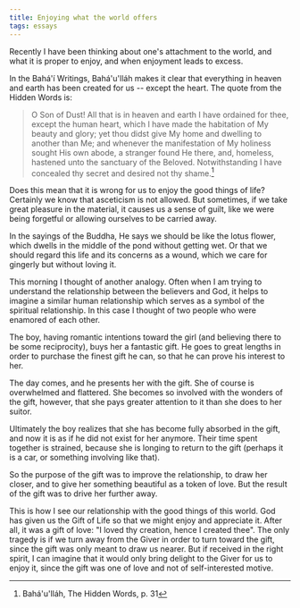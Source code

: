 ```yaml
---
title: Enjoying what the world offers
tags: essays
---
```


Recently I have been thinking about one's attachment to the world, and
what it is proper to enjoy, and when enjoyment leads to excess.

In the Bahá'í Writings, Bahá'u'lláh makes it clear that everything in
heaven and earth has been created for us -- except the heart.  The quote
from the Hidden Words is:

> O Son of Dust!  All that is in heaven and earth I have ordained for
> thee, except the human heart, which I have made the habitation of My
> beauty and glory; yet thou didst give My home and dwelling to another
> than Me; and whenever the manifestation of My holiness sought His own
> abode, a stranger found He there, and, homeless, hastened unto the
> sanctuary of the Beloved.  Notwithstanding I have concealed thy secret
> and desired not thy shame.[^1]

Does this mean that it is wrong for us to enjoy the good things of life?
Certainly we know that asceticism is not allowed.  But sometimes, if we
take great pleasure in the material, it causes us a sense of guilt, like
we were being forgetful or allowing ourselves to be carried away.

In the sayings of the Buddha, He says we should be like the lotus
flower, which dwells in the middle of the pond without getting wet.  Or
that we should regard this life and its concerns as a wound, which we
care for gingerly but without loving it.

This morning I thought of another analogy.  Often when I am trying to
understand the relationship between the believers and God, it helps to
imagine a similar human relationship which serves as a symbol of the
spiritual relationship.  In this case I thought of two people who were
enamored of each other.

The boy, having romantic intentions toward the girl (and believing there
to be some reciprocity), buys her a fantastic gift.  He goes to great
lengths in order to purchase the finest gift he can, so that he can
prove his interest to her.

The day comes, and he presents her with the gift.  She of course is
overwhelmed and flattered.  She becomes so involved with the wonders of
the gift, however, that she pays greater attention to it than she does
to her suitor.

Ultimately the boy realizes that she has become fully absorbed in the
gift, and now it is as if he did not exist for her anymore.  Their time
spent together is strained, because she is longing to return to the gift
(perhaps it is a car, or something involving like that).

So the purpose of the gift was to improve the relationship, to draw her
closer, and to give her something beautiful as a token of love.  But the
result of the gift was to drive her further away.

This is how I see our relationship with the good things of this world.
God has given us the Gift of Life so that we might enjoy and appreciate
it.  After all, it was a gift of love: "I loved thy creation, hence I
created thee".  The only tragedy is if we turn away from the Giver in
order to turn toward the gift, since the gift was only meant to draw us
nearer.  But if received in the right spirit, I can imagine that it
would only bring delight to the Giver for us to enjoy it, since the gift
was one of love and not of self-interested motive.

[^1]:  Bahá'u'lláh, The Hidden Words, p. 31


